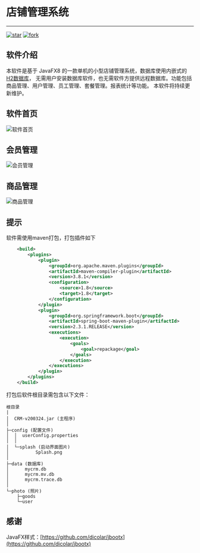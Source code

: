 
# 店铺管理系统

---

[![star](https://gitee.com/nonoas/CRM-v200213/badge/star.svg?theme=dark)](https://gitee.com/nonoas/CRM-v200213/stargazers)
[![fork](https://gitee.com/nonoas/CRM-v200213/badge/fork.svg?theme=dark)](https://gitee.com/nonoas/CRM-v200213/members)

## 软件介绍

本软件是基于 JavaFX8 的一款单机的小型店铺管理系统，数据库使用内嵌式的 [H2数据库](https://baike.baidu.com/item/H2%E6%95%B0%E6%8D%AE%E5%BA%93/23316077?fr=aladdin)，
无需用户安装数据库软件，也无需软件方提供远程数据库。功能包括 商品管理、用户管理、员工管理、套餐管理。报表统计等功能。
本软件将持续更新维护。

## 软件首页

![软件首页](https://img-blog.csdnimg.cn/20210610175826650.png?x-oss-process=image/watermark,type_ZmFuZ3poZW5naGVpdGk,shadow_10,text_aHR0cHM6Ly9ibG9nLmNzZG4ubmV0L3dlaXhpbl80NDE1NTExNQ==,size_16,color_FFFFFF,t_70)

## 会员管理

![会员管理](https://img-blog.csdnimg.cn/20210610175957872.png?x-oss-process=image/watermark,type_ZmFuZ3poZW5naGVpdGk,shadow_10,text_aHR0cHM6Ly9ibG9nLmNzZG4ubmV0L3dlaXhpbl80NDE1NTExNQ==,size_16,color_FFFFFF,t_70)

## 商品管理

![商品管理](https://img-blog.csdnimg.cn/20210610180046752.png?x-oss-process=image/watermark,type_ZmFuZ3poZW5naGVpdGk,shadow_10,text_aHR0cHM6Ly9ibG9nLmNzZG4ubmV0L3dlaXhpbl80NDE1NTExNQ==,size_16,color_FFFFFF,t_70)

## 提示

软件需使用maven打包，打包插件如下

```xml
    <build>
        <plugins>
            <plugin>
                <groupId>org.apache.maven.plugins</groupId>
                <artifactId>maven-compiler-plugin</artifactId>
                <version>3.8.1</version>
                <configuration>
                    <source>1.8</source>
                    <target>1.8</target>
                </configuration>
            </plugin>
            <plugin>
                <groupId>org.springframework.boot</groupId>
                <artifactId>spring-boot-maven-plugin</artifactId>
                <version>2.3.1.RELEASE</version>
                <executions>
                    <execution>
                        <goals>
                            <goal>repackage</goal>
                        </goals>
                    </execution>
                </executions>
            </plugin>
        </plugins>
    </build>

```
打包后软件根目录需包含以下文件：
```
根目录
|
│  CRM-v200324.jar (主程序)
│  
├─config (配置文件)
│  │  userConfig.properties
│  │  
│  └─splash (启动界面图片)
│          Splash.png
│          
├─data (数据库)
│      mycrm.db
│      mycrm.mv.db
│      mycrm.trace.db
│      
└─photo (照片)
    ├─goods
    └─user
```

## 感谢
JavaFX样式：[https://github.com/dicolar/jbootx](https://github.com/dicolar/jbootx)